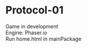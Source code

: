 # Protocol-01
Game in development <br />
Engine: Phaser.io <br />
Run home.html in mainPackage <br />
